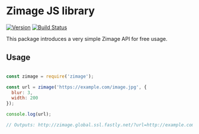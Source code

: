 # Zimage JS library
[![Version](http://img.shields.io/npm/v/zimage.svg)](https://www.npmjs.org/package/zimage)
[![Build Status](https://travis-ci.org/simplethingsllc/zimage-lib.svg?branch=master)](https://travis-ci.org/simplethingsllc/zimage-lib)

This package introduces a very simple Zimage API for free usage.

## Usage
```js

const zimage = require('zimage');

const url = zimage('https://example.com/image.jpg', {
  blur: 3,
  width: 200
});

console.log(url);

// Outputs: http://zimage.global.ssl.fastly.net/?url=http://example.com/image.jpg&w=200&blur=3
```

